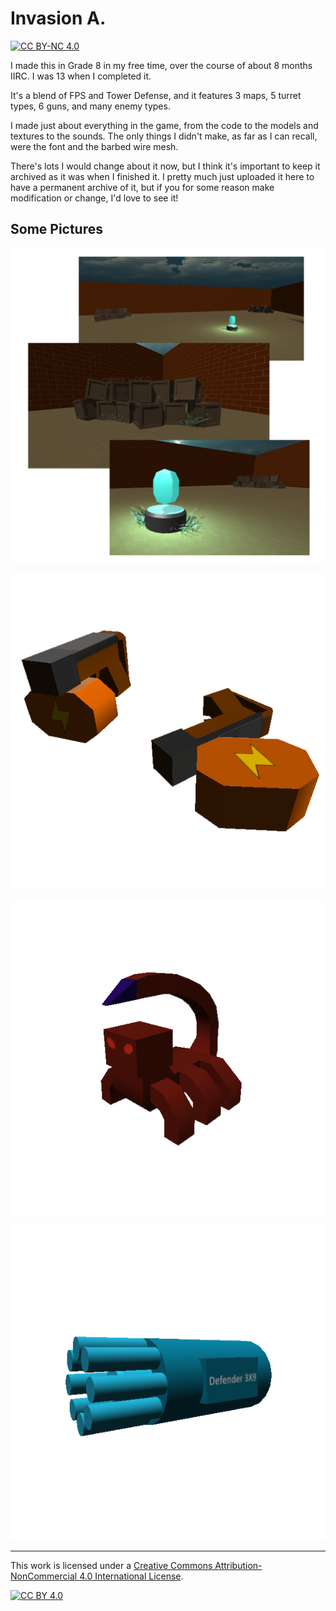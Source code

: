 # Invasion A.
[![CC BY-NC 4.0][cc-by-nc-shield]][cc-by-nc]

I made this in Grade 8 in my free time, over the course of about 8 months IIRC. I was 13 when I completed it.

It's a blend of FPS and Tower Defense, and it features 3 maps, 5 turret types, 6 guns, and many enemy types.

I made just about everything in the game, from the code to the models and textures to the sounds.
The only things I didn't make, as far as I can recall, were the font and the barbed wire mesh.

There's lots I would change about it now, but I think it's important to keep it archived as it was when I finished it.
I pretty much just uploaded it here to have a permanent archive of it, but if you for some reason make modification or change, I'd love to see it!


## Some Pictures

![One of the maps, 'Triangle'.](/Assets/Textures/Map%20Pictures/TriangleCollage.png "One of the maps, 'Triangle'.")

![The Flash gun - a special gun that fires very very quickly, but has to reload often.](/Assets/Textures/GUI%20Textures/Pictures/GunPictures/FlashPicture.png "The Flash gun - a special gun that fires very very quickly, but has to reload often.")

![An enemy type - the Pinch.](/Assets/Textures/GUI%20Textures/Pictures/EnemyPictures/PinchPicture.png "An enemy type - the Pinch.")

![One of the turrets - the Defender 3X9.](/Assets/Textures/GUI%20Textures/Pictures/TurretPictures/Defender3X9Picture.png "One of the turrets - the Defender 3X9.")

---

This work is licensed under a [Creative Commons Attribution-NonCommercial 4.0 International
License][cc-by-nc].

[![CC BY 4.0][cc-by-nc-image]][cc-by-nc]

[cc-by-nc]: http://creativecommons.org/licenses/by-nc/4.0/
[cc-by-nc-image]: https://i.creativecommons.org/l/by-nc/4.0/88x31.png
[cc-by-nc-shield]: https://img.shields.io/badge/License-CC%20BY--NC%204.0-lightgrey.svg

